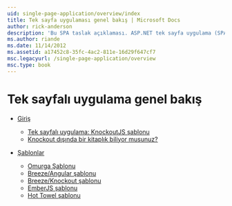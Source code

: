 ```yaml
---
uid: single-page-application/overview/index
title: Tek sayfa uygulaması genel bakış | Microsoft Docs
author: rick-anderson
description: 'Bu SPA taslak açıklaması. ASP.NET tek sayfa uygulama (SPA), MVC 4 beta Önizleme''de yeni bir özelliktir. Bunu bir daha iyi için uçtan uca e sağlar...'
ms.author: riande
ms.date: 11/14/2012
ms.assetid: a17452c8-35fc-4ac2-811e-16d29f647cf7
msc.legacyurl: /single-page-application/overview
msc.type: book
---
```

<a name="single-page-application-overview"></a>Tek sayfalı uygulama genel bakış
====================
- [Giriş](introduction/index.md)

    - [Tek sayfalı uygulama: KnockoutJS şablonu](introduction/knockoutjs-template.md)
    - [Knockout dışında bir kitaplık biliyor musunuz?](introduction/other-libraries.md)
- [Şablonlar](templates/index.md)

    - [Omurga Şablonu](templates/backbonejs-template.md)
    - [Breeze/Angular şablonu](templates/breezeangular-template.md)
    - [Breeze/Knockout şablonu](templates/breezeknockout-template.md)
    - [EmberJS şablonu](templates/emberjs-template.md)
    - [Hot Towel şablonu](templates/hottowel-template.md)
